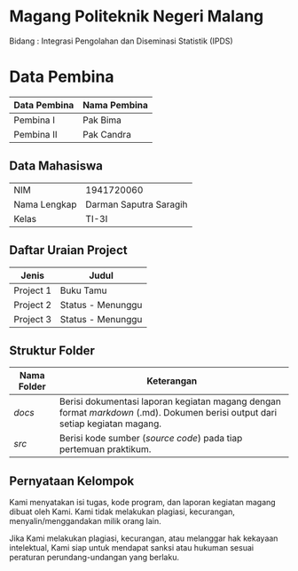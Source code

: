 # Magang Politeknik Negeri Malang
Bidang :  Integrasi Pengolahan dan Diseminasi Statistik (IPDS)

# Data Pembina

| Data Pembina | Nama Pembina |
|--|--|
| Pembina I | Pak Bima |
| Pembina II | Pak Candra |

## Data Mahasiswa

|  |  |
|--|--|
| NIM | 1941720060 |
| Nama Lengkap | Darman Saputra Saragih |
| Kelas | TI-3I |

## Daftar Uraian Project

| Jenis | Judul |
|--|--|
| Project 1 | Buku Tamu |
| Project 2 | Status - Menunggu |
| Project 3 | Status - Menunggu |

## Struktur Folder

| Nama Folder | Keterangan |
|--|--|
| *docs* | Berisi dokumentasi laporan kegiatan magang dengan format *markdown* (.md). Dokumen berisi output dari setiap kegiatan magang. |
| *src* | Berisi kode sumber (*source code*) pada tiap pertemuan praktikum. |

## Pernyataan Kelompok
Kami menyatakan isi tugas, kode program, dan laporan kegiatan magang dibuat oleh Kami. Kami tidak melakukan plagiasi, kecurangan, menyalin/menggandakan milik orang lain.

Jika Kami melakukan plagiasi, kecurangan, atau melanggar hak kekayaan intelektual, Kami siap untuk mendapat sanksi atau hukuman sesuai peraturan perundang-undangan yang berlaku.
